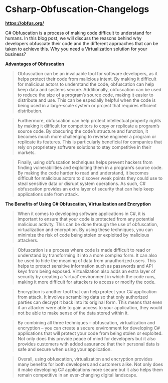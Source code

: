 # Csharp-Obfuscation-Changelogs

**https://obfus.org/**



C# Obfuscation is a process of making code difficult to understand for humans. In this blog post, we will discuss the reasons behind why developers obfuscate their code and the different approaches that can be taken to achieve this. Why you need a Virtualization solution for your business?

**Advantages of Obfuscation**

>Obfuscation can be an invaluable tool for software developers, as it helps protect their code from malicious intent. By making it difficult for malicious actors to understand the code, obfuscation can help keep data and systems secure. Additionally, obfuscation can be used to reduce the size of a program’s source code, making it easier to distribute and use. This can be especially helpful when the code is being used in a large-scale system or project that requires efficient distribution.

>Furthermore, obfuscation can help protect intellectual property rights by making it difficult for competitors to copy or replicate a program’s source code. By obscuring the code’s structure and function, it becomes much more challenging to reverse engineer a program or replicate its features. This is particularly beneficial for companies that rely on proprietary software solutions to stay competitive in their markets.

>Finally, using obfuscation techniques helps prevent hackers from finding vulnerabilities and exploiting them in a program’s source code. By making the code harder to read and understand, it becomes difficult for malicious actors to discover weak points they could use to steal sensitive data or disrupt system operations. As such, C# obfuscation provides an extra layer of security that can help keep applications safe from attack.




**The Benefits of Using C# Obfuscation, Virtualization and Encryption**

>When it comes to developing software applications in C#, it is important to ensure that your code is protected from any potential malicious activity. This can be done through the use of obfuscation, virtualization and encryption. By using these techniques, you can minimize the risk of code being stolen or exploited by malicious attackers. 

>Obfuscation is a process where code is made difficult to read or understand by transforming it into a more complex form. It can also be used to hide the meaning of data from unauthorized users. This helps to protect sensitive information such as passwords and API keys from being exposed. Virtualization also adds an extra layer of security by creating a ‘virtual’ environment in which the code runs, making it more difficult for attackers to access or modify the code. 

>Encryption is another tool that can help protect your C# application from attack. It involves scrambling data so that only authorized parties can decrypt it back into its original form. This means that even if an attacker were able to gain access to your application, they would not be able to make sense of the data stored within it. 

>By combining all three techniques – obfuscation, virtualization and encryption – you can create a secure environment for developing C# applications that will protect your code from being stolen or exploited. Not only does this provide peace of mind for developers but it also provides customers with added assurance that their personal data is safe and secure when using your application. 

>Overall, using obfuscation, virtualization and encryption provides many benefits for both developers and customers alike. Not only does it make developing C# applications more secure but it also helps them remain competitive in an ever-changing digital landscape.










